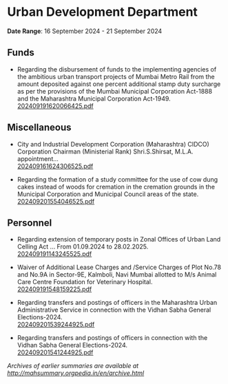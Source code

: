# Urban Development Department

**Date Range**: 16 September 2024 - 21 September 2024


## Funds
- Regarding the disbursement of funds to the implementing agencies of the ambitious urban transport projects of Mumbai Metro Rail from the amount deposited against one percent additional stamp duty surcharge as per the provisions of the Mumbai Municipal Corporation Act-1888 and the Maharashtra Municipal Corporation Act-1949.\
  [202409191620066425.pdf](https://gr.maharashtra.gov.in/Site/Upload/Government%20Resolutions/English/202409191620066425.pdf)

## Miscellaneous
- City and Industrial Development Corporation (Maharashtra) CIDCO) Corporation Chairman (Ministerial Rank) Shri.S.Shirsat, M.L.A. appointment...\
  [202409161624306525.pdf](https://gr.maharashtra.gov.in/Site/Upload/Government%20Resolutions/English/202409161624306525.pdf)

- Regarding the formation of a study committee for the use of cow dung cakes instead of woods for cremation in the cremation grounds in the Municipal Corporation and Municipal Council areas of the state.\
  [202409201554046525.pdf](https://gr.maharashtra.gov.in/Site/Upload/Government%20Resolutions/English/202409201554046525.pdf)

## Personnel
- Regarding extension of temporary posts in Zonal Offices of Urban Land Celling Act ... From 01.09.2024 to 28.02.2025.\
  [202409191143245525.pdf](https://gr.maharashtra.gov.in/Site/Upload/Government%20Resolutions/English/202409191143245525.pdf)

- Waiver of Additional Lease Charges and /Service Charges of Plot No.78 and No.9A in Sector-9E, Kalmboli, Navi Mumbai allotted to M/s Animal Care Centre Foundation for Veterinary Hospital.\
  [202409191548159225.pdf](https://gr.maharashtra.gov.in/Site/Upload/Government%20Resolutions/English/202409191548159225.pdf)

- Regarding transfers and postings of officers in the Maharashtra Urban Administrative Service in connection with the Vidhan Sabha General Elections-2024.\
  [202409201539244925.pdf](https://gr.maharashtra.gov.in/Site/Upload/Government%20Resolutions/English/202409201539244925.pdf)

- Regarding transfers and postings of officers in connection with the Vidhan Sabha General Elections-2024.\
  [202409201541244925.pdf](https://gr.maharashtra.gov.in/Site/Upload/Government%20Resolutions/English/202409201541244925.pdf)


*Archives of earlier summaries are available at http://mahsummary.orgpedia.in/en/archive.html*